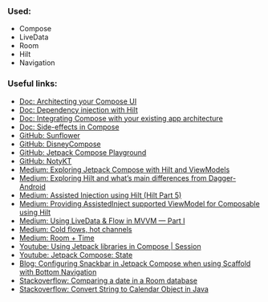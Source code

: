 ### Used:
- Compose
- LiveData
- Room
- Hilt
- Navigation

### Useful links:
- [Doc: Architecting your Compose UI](https://developer.android.com/jetpack/compose/architecture)
- [Doc: Dependency injection with Hilt](https://developer.android.com/training/dependency-injection/hilt-android)
- [Doc: Integrating Compose with your existing app architecture](https://developer.android.com/jetpack/compose/interop/compose-in-existing-arch)
- [Doc: Side-effects in Compose](https://developer.android.com/jetpack/compose/side-effects)
- [GitHub: Sunflower](https://github.com/android/sunflower)
- [GitHub: DisneyCompose](https://github.com/skydoves/DisneyCompose)
- [GitHub: Jetpack Compose Playground](https://foso.github.io/Jetpack-Compose-Playground/)
- [GitHub: NotyKT](https://github.com/PatilShreyas/NotyKT)
- [Medium: Exploring Jetpack Compose with Hilt and ViewModels](https://proandroiddev.com/exploring-jetpack-compose-with-dagger-hilt-and-viewmodels-3e0ca939daa7)
- [Medium: Exploring Hilt and what’s main differences from Dagger-Android](https://proandroiddev.com/exploring-dagger-hilt-and-whats-main-differences-with-dagger-android-c8c54cd92f18)
- [Medium: Assisted Injection using Hilt (Hilt Part 5)](https://write.agrevolution.in/dependency-injection-using-hilt-part-5-d517ac726a7)
- [Medium: Providing AssistedInject supported ViewModel for Composable using Hilt](https://medium.com/scalereal/providing-assistedinject-supported-viewmodel-for-composable-using-hilt-ae973632e29a)
- [Medium: Using LiveData & Flow in MVVM — Part I](https://proandroiddev.com/using-livedata-flow-in-mvvm-part-i-a98fe06077a0)
- [Medium: Cold flows, hot channels](https://elizarov.medium.com/cold-flows-hot-channels-d74769805f9)
- [Medium: Room + Time](https://medium.com/androiddevelopers/room-time-2b4cf9672b98)
- [Youtube: Using Jetpack libraries in Compose | Session](https://www.youtube.com/watch?v=0z_dwBGQQWQ)
- [Youtube: Jetpack Compose: State](https://www.youtube.com/watch?v=mymWGMy9pYI)
- [Blog: Configuring Snackbar in Jetpack Compose when using Scaffold with Bottom Navigation](https://www.devbitsandbytes.com/configuring-snackbar-jetpack-compose-using-scaffold-with-bottom-navigation/)
- [Stackoverflow: Comparing a date in a Room database](https://stackoverflow.com/a/62783804/11407290)
- [Stackoverflow: Convert String to Calendar Object in Java](https://stackoverflow.com/a/40369768/11407290)